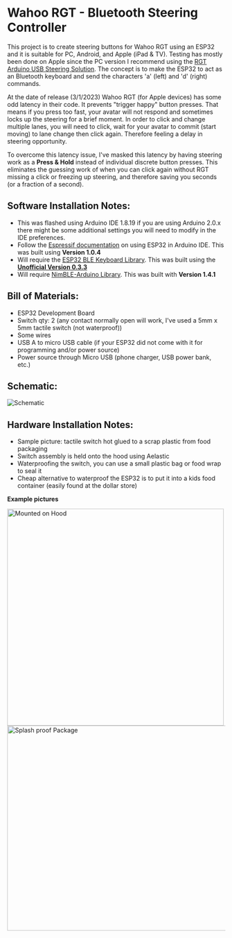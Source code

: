 # Wahoo RGT - Bluetooth Steering Controller 
This project is to create steering buttons for Wahoo RGT using an ESP32 and it is suitable for PC, Android, and Apple (iPad & TV). Testing has mostly been done on Apple since the PC version I recommend using the [RGT Arduino USB Steering Solution](https://github.com/JC-Concepts/RGT-Arduino_USB_Steer). The concept is to make the ESP32 to act as an Bluetooth keyboard and send the characters 'a' (left) and 'd' (right) commands.

At the date of release (3/1/2023) Wahoo RGT (for Apple devices) has some odd latency in their code. It prevents "trigger happy" button presses. That means if you press too fast, your avatar will not respond and sometimes locks up the steering for a brief moment. In order to click and change multiple lanes, you will need to click, wait for your avatar to commit (start moving) to lane change then click again. Therefore feeling a delay in steering opportunity. 

To overcome this latency issue, I've masked this latency by having steering work as a **Press & Hold** instead of individual discrete button presses. This eliminates the guessing work of when you can click again without RGT missing a click or freezing up steering, and therefore saving you seconds (or a fraction of a second). 

## Software Installation Notes:
* This was flashed using Arduino IDE 1.8.19 if you are using Arduino 2.0.x there might be some additional settings you will need to modify in the IDE preferences. 
* Follow the [Espressif documentation](https://docs.espressif.com/projects/arduino-esp32/en/latest/installing.html) on using ESP32 in Arduino IDE. This was built using **Version 1.0.4**
* Will require the [ESP32 BLE Keyboard Library](https://github.com/T-vK/ESP32-BLE-Keyboard). This was built using the [**Unofficial Version 0.3.3**](https://github.com/T-vK/ESP32-BLE-Keyboard/issues/168#issuecomment-1172483419) 
* Will require [NimBLE-Arduino Library](https://github.com/h2zero/NimBLE-Arduino). This was built with **Version 1.4.1**


## Bill of Materials:
* ESP32 Development Board
* Switch qty: 2 (any contact normally open will work, I've used a 5mm x 5mm tactile switch (not waterproof))
* Some wires
* USB A to micro USB cable (if your ESP32 did not come with it for programming and/or power source)
* Power source through Micro USB (phone charger, USB power bank, etc.)



## Schematic:

<img src="https://user-images.githubusercontent.com/126370788/222050207-bb4d1ff8-e4bf-4519-8de7-322727e3fb1c.png" alt="Schematic" title="Schematic">



## Hardware Installation Notes:
- Sample picture: tactile switch hot glued to a scrap plastic from food packaging
- Switch assembly is held onto the hood using Aelastic 
- Waterproofing the switch, you can use a small plastic bag or food wrap to seal it
- Cheap alternative to waterproof the ESP32 is to put it into a kids food container (easily found at the dollar store)

**Example pictures**

<img src="https://user-images.githubusercontent.com/126370788/221392142-773b0838-bffe-4697-9338-dc0e4f6b5d25.png" alt="Mounted on Hood" title="Mounted on Hood" height="500" width="500" >
<img src="https://user-images.githubusercontent.com/126370788/221392171-1d6f0b53-b0fe-4620-9c53-d61f71be0e96.png" alt="Splash proof Package" title="Splash Proof Container"height="473" width="800" >

